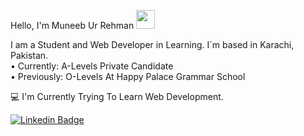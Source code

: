 Hello, I'm Muneeb Ur Rehman <img src="https://media.giphy.com/media/hvRJCLFzcasrR4ia7z/giphy.gif" width="30px" /> 

I am a Student and Web Developer in Learning. I´m based in Karachi, Pakistan. <br />
• Currently: A-Levels Private Candidate <br />
• Previously: O-Levels At Happy Palace Grammar School

💻 I'm Currently Trying To Learn Web Development.

[![Linkedin Badge](https://img.shields.io/badge/-LinkedIn-blue?style=flat-square&logo=Linkedin&logoColor=white&link=https://www.linkedin.com/in/harshkumarkhatri/)](https://www.linkedin.com/in/muneeb-ur-rehman-076768260/)
